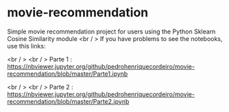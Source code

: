 # movie-recommendation
Simple movie recommendation project for users using the Python Sklearn Cosine Similarity module
<br / >
If you have problems to see the notebooks, use this links: 

<br / >
<br / >
Parte 1 : https://nbviewer.jupyter.org/github/pedrohenriquecordeiro/movie-recommendation/blob/master/Parte1.ipynb

<br / >
<br / >
Parte 2 : https://nbviewer.jupyter.org/github/pedrohenriquecordeiro/movie-recommendation/blob/master/Parte2.ipynb

